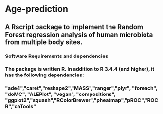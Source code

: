 #  Age-prediction
## A Rscript package to implement the Random Forest regression analysis of human microbiota from multiple body sites.

### Software Requirements and dependencies:
### The package is written R. In addition to R 3.4.4 (and higher), it has the following dependencies:

### "ade4","caret","reshape2","MASS","ranger","plyr",  "foreach", "doMC", "ALEPlot", "vegan", "compositions", "ggplot2","squash","RColorBrewer","pheatmap","pROC","ROCR","caTools" 

